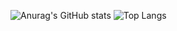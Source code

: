 ![Anurag's GitHub stats](https://github-readme-stats.vercel.app/api?username=LucaXiang&show_icons=true&theme=onedark)
![Top Langs](https://github-readme-stats.vercel.app/api/top-langs/?username=anuraghazra&theme=onedark&langs_count=3&&hide)
